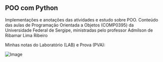 ## POO com Python

Implementações e anotações das atividades e estudo sobre POO. Conteúdo das aulas de Programação Orientada a Objetos (COMP0395) da Universidade Federal de Sergipe, ministradas pelo professor Admilson de Ribamar Lima Ribeiro

Minhas notas do Laboratório (LAB) e Prova (PVA):

![Image](https://github.com/user-attachments/assets/800ca40f-cfa2-445a-8789-619d81972d22)